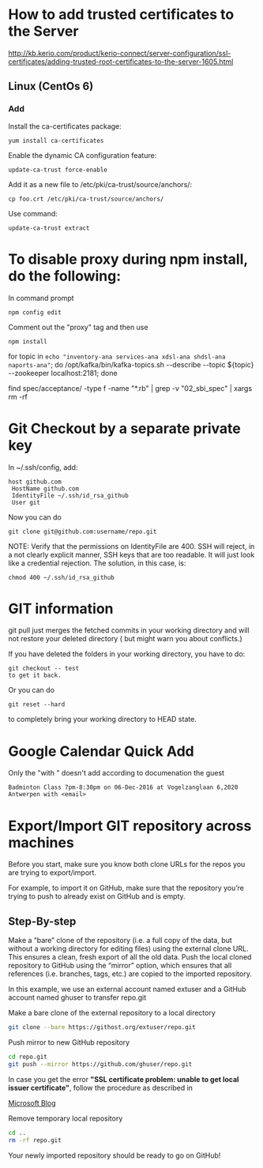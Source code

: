 # How to add trusted certificates to the Server

http://kb.kerio.com/product/kerio-connect/server-configuration/ssl-certificates/adding-trusted-root-certificates-to-the-server-1605.html

## Linux (CentOs 6)

### Add
Install the ca-certificates package:
```
yum install ca-certificates
```

Enable the dynamic CA configuration feature:
```
update-ca-trust force-enable
```
Add it as a new file to /etc/pki/ca-trust/source/anchors/:
```
cp foo.crt /etc/pki/ca-trust/source/anchors/
```
Use command:
```
update-ca-trust extract
```

# To disable proxy during npm install, do the following:
In command prompt
```
npm config edit
```
Comment out the "proxy" tag and then use
```
npm install
```


for topic in `echo "inventory-ana services-ana xdsl-ana shdsl-ana naports-ana"`; do /opt/kafka/bin/kafka-topics.sh --describe --topic ${topic} --zookeeper localhost:2181; done

find spec/acceptance/ -type f  -name "*.rb" | grep  -v "02_sbi_spec" | xargs rm -rf


# Git Checkout by a separate private key
In ~/.ssh/config, add:
```
host github.com
 HostName github.com
 IdentityFile ~/.ssh/id_rsa_github
 User git
```
Now you can do 
```
git clone git@github.com:username/repo.git
```

NOTE: Verify that the permissions on IdentityFile are 400.
SSH will reject, in a not clearly explicit manner, SSH keys that are too readable. 
It will just look like a credential rejection. The solution, in this case, is:

    chmod 400 ~/.ssh/id_rsa_github

# GIT information

git pull just merges the fetched commits in your working directory and will not restore your deleted directory ( but might warn you about conflicts.)

If you have deleted the folders in your working directory, you have to do:
```
git checkout -- test
to get it back.
```
Or you can do 
```
git reset --hard
``` 
to completely bring your working directory to HEAD state.


# Google Calendar Quick Add

Only the "with <email>" doesn't add according to documenation the guest
```
Badminton Class 7pm-8:30pm on 06-Dec-2016 at Vogelzanglaan 6,2020 Antwerpen with <email>
```

# Export/Import GIT repository across machines

Before you start, make sure you know both clone URLs for the repos you are trying to export/import.

For example, to import it on GitHub, make sure that the repository you’re trying to push to already exist on GitHub and is empty.

## Step-By-step

Make a “bare” clone of the repository (i.e. a full copy of the data, but without a working directory for editing files) using the external clone URL. This ensures a clean, fresh export of all the old data.
Push the local cloned repository to GitHub using the “mirror” option, which ensures that all references (i.e. branches, tags, etc.) are copied to the imported repository.

In this example, we use an external account named extuser and
a GitHub account named ghuser to transfer repo.git

Make a bare clone of the external repository to a local directory
```bash
git clone --bare https://githost.org/extuser/repo.git
```
Push mirror to new GitHub repository
```bash
cd repo.git
git push --mirror https://github.com/ghuser/repo.git
```

In case you get the error **"SSL certificate problem: unable to get local issuer certificate"**, follow the procedure as described in
 
[Microsoft Blog](https://blogs.msdn.microsoft.com/phkelley/2014/01/20/adding-a-corporate-or-self-signed-certificate-authority-to-git-exes-store/)

Remove temporary local repository
```bash
cd ..
rm -rf repo.git
```
Your newly imported repository should be ready to go on GitHub!